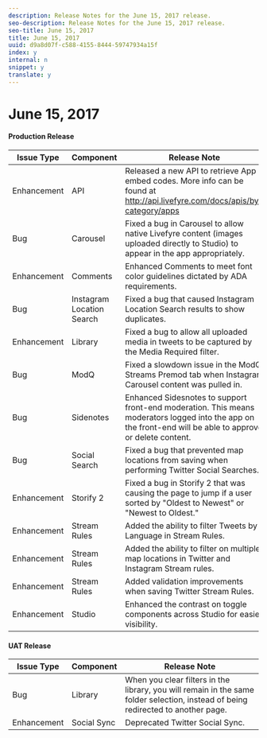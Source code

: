 ```yaml
---
description: Release Notes for the June 15, 2017 release.
seo-description: Release Notes for the June 15, 2017 release.
seo-title: June 15, 2017
title: June 15, 2017
uuid: d9a8d07f-c588-4155-8444-59747934a15f
index: y
internal: n
snippet: y
translate: y
---
```


# June 15, 2017


#### Production Release
| **Issue Type** |**Component** |**Release Note** |
|---|---|---|
|  Enhancement | API | Released a new API to retrieve App embed codes. More info can be found at http://api.livefyre.com/docs/apis/by-category/apps |
|  Bug | Carousel | Fixed a bug in Carousel to allow native Livefyre content (images uploaded directly to Studio) to appear in the app appropriately.  |
|  Enhancement | Comments | Enhanced Comments to meet font color guidelines dictated by ADA requirements. |
|  Bug | Instagram Location Search | Fixed a bug that caused Instagram Location Search results to show duplicates. |
|  Enhancement | Library  | Fixed a bug to allow all uploaded media in tweets to be captured by the Media Required filter. |
|  Bug | ModQ | Fixed a slowdown issue in the ModQ Streams Premod tab when Instagram Carousel content was pulled in. |
|  Bug | Sidenotes | Enhanced Sidesnotes to support front-end moderation. This means moderators logged into the app on the front-end will be able to approve or delete content.  |
|  Bug | Social Search | Fixed a bug that prevented map locations from saving when performing Twitter Social Searches. |
|  Enhancement | Storify 2 | Fixed a bug in Storify 2 that was causing the page to jump if a user sorted by "Oldest to Newest" or "Newest to Oldest." |
|  Enhancement | Stream Rules | Added the ability to filter Tweets by Language in Stream Rules. |
|  Enhancement | Stream Rules | Added the ability to filter on multiple map locations in Twitter and Instagram Stream rules. |
|  Enhancement | Stream Rules | Added validation improvements when saving Twitter Stream Rules. |
|  Enhancement | Studio | Enhanced the contrast on toggle components across Studio for easier visibility. |


#### UAT Release
| **Issue Type** |**Component** |**Release Note** |
|---|---|---|
|  Bug | Library | When you clear filters in the library, you will remain in the same folder selection, instead of being redirected to another page. |
|  Enhancement | Social Sync | Deprecated Twitter Social Sync.  |

